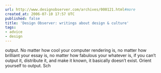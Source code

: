 ```yaml
---
url: http://www.designobserver.com/archives/000121.html#more
created_at: 2006-07-10 17:57 UTC
published: false
title: 'Design Observer: writings about design & culture'
tags:
- advice
- design
---
```


output. No matter how cool your computer rendering is, no matter how brilliant your essay is, no matter how fabulous your whatever is, if you can’t output it, distribute it, and make it known, it basically doesn’t exist. Orient yourself to output. Sch
